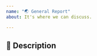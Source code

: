 ```yaml
---
name: "🌏 General Report"
about: It's where we can discuss.

---
```


## 🐞 Description
<!-- Short and concise what is in your thought. -->

